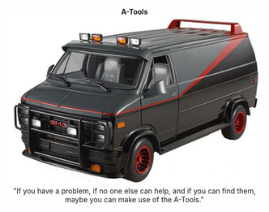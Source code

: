 <p align="center">
  <b>A-Tools</b>
  <br>
  <img src="logo.jpg">
  <br>
  "If you have a problem, if no one else can help, and if you can find them, maybe you can make use of the A-Tools."
</p>
